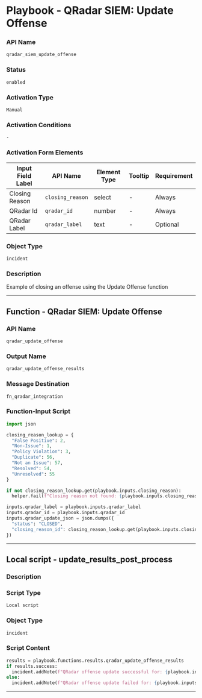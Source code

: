 <!--
    DO NOT MANUALLY EDIT THIS FILE
    THIS FILE IS AUTOMATICALLY GENERATED WITH resilient-sdk codegen
    Generated with resilient-sdk v51.0.1.0.695
-->

# Playbook - QRadar SIEM: Update Offense

### API Name
`qradar_siem_update_offense`

### Status
`enabled`

### Activation Type
`Manual`

### Activation Conditions
`-`

### Activation Form Elements
| Input Field Label | API Name | Element Type | Tooltip | Requirement |
| ----------------- | -------- | ------------ | ------- | ----------- |
| Closing Reason | `closing_reason` | select | - | Always |
| QRadar Id | `qradar_id` | number | - | Always |
| QRadar Label | `qradar_label` | text | - | Optional |

### Object Type
`incident`

### Description
Example of closing an offense using the Update Offense function


---
## Function - QRadar SIEM: Update Offense

### API Name
`qradar_update_offense`

### Output Name
`qradar_update_offense_results`

### Message Destination
`fn_qradar_integration`

### Function-Input Script
```python
import json

closing_reason_lookup = {
  "False Positive": 2,
  "Non-Issue": 1,
  "Policy Violation": 3,
  "Duplicate": 56,
  "Not an Issue": 57,
  "Resolved": 54,
  "Unresolved": 55
}

if not closing_reason_lookup.get(playbook.inputs.closing_reason):
  helper.fail(f"Closing reason not found: {playbook.inputs.closing_reason}")

inputs.qradar_label = playbook.inputs.qradar_label
inputs.qradar_id = playbook.inputs.qradar_id
inputs.qradar_update_json = json.dumps({
  "status": "CLOSED", 
  "closing_reason_id": closing_reason_lookup.get(playbook.inputs.closing_reason)
})
```

---

## Local script - update_results_post_process

### Description


### Script Type
`Local script`

### Object Type
`incident`

### Script Content
```python
results = playbook.functions.results.qradar_update_offense_results
if results.success:
  incident.addNote(f"QRadar offense update successful for: {playbook.inputs.qradar_id}")
else:
  incident.addNote(f"QRadar offense update failed for: {playbook.inputs.qradar_id} Reason: {results.reason}")
```

---

